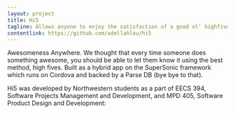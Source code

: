 ```yaml
---
layout: project
title: Hi5
tagline: Allows anyone to enjoy the satisfaction of a good ol' highfive anywhere at any time.
contentlink: https://github.com/adellahlou/hi5
---
```


Awesomeness Anywhere. We thought that every time someone does something awesome, you should be able to let them know it using the best method, high fives. Built as a hybrid app on the SuperSonic framework which runs on Cordova and backed by a Parse DB (bye bye to that).

Hi5 was developed by Northwestern students as a part of EECS 394, Software Projects Management and Development, and MPD 405, Software Product Design and Development:
